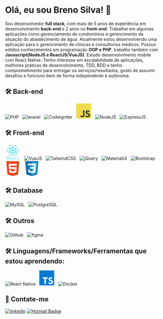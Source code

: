 # Olá, eu sou Breno Silva! 👋

<!--## 🚀 Sobre mim-->
Sou desenvolvedor **full stack**, com mais de 5 anos de experiência em desenvolvimento **back-end** e 2 anos no **front-end**. 
Trabalhei em algumas aplicações como gerenciamento de condomínios e gerencimento da situação do abastecimento de água. Atualmente estou desenvolvendo uma aplicação para o gerencimento de clínicas e consultorios médicos. Possuo sólidos conhecimentos em programação **OOP e PHP**, trabalho também com **Javascript(NodeJS e ReactJS/VueJS)**. Estudo desenvolvimento mobile com React Native. Tenho interesse em escalabilidade de aplicações, melhores práticas de desenvolvimento, TDD, BDD e tenho comprometimento para entregar os serviços/resultados, gosto de assumir desafios e funciono bem de forma independente e autônoma.

<!--<img align="center" src="https://github-readme-stats.vercel.app/api/top-langs?username=brenofpsilva&show_icons=true&locale=en&layout=full&theme=ocean_dark&langs_count=8" alt="brenofpsilva" />  

<img align="center" src="https://github-readme-stats.vercel.app/api?username=brenofpsilva&show_icons=true&locale=en&theme=ocean_dark" alt="brenofpsilva" />-->

## 🛠 Back-end
<img  src="https://raw.githubusercontent.com/jmnote/z-icons/master/svg/php.svg" alt="PHP" width="50" height="50"/> &nbsp;
<img  src="https://github.com/laravel/art/blob/master/laravel-logo.png" alt="laravel" width="50" height="50"/> &nbsp;
<img  src="https://cdn.jsdelivr.net/gh/devicons/devicon/icons/codeigniter/codeigniter-plain.svg" alt="Codeigniter" width="50" height="50"/> &nbsp;
<img  src="https://raw.githubusercontent.com/devicons/devicon/1119b9f84c0290e0f0b38982099a2bd027a48bf1/icons/javascript/javascript-original.svg" alt="JavaScript" width="50" height="50"/> &nbsp;
<img  src="https://github.com/cheesits456/cheesits456/raw/master/icons/node.png" title="Node.js" alt="NodeJS" width="50" height="50"/> &nbsp;
<img  src="https://github.com/CyrisXD/CyrisXD/raw/master/assets/ExpressJS.png" alt="ExpressJS"/> &nbsp; 

## 🛠 Front-end
<img  src="https://raw.githubusercontent.com/devicons/devicon/master/icons/react/react-original-wordmark.svg" alt="ReactJS" width="50" height="50" /> &nbsp;
<img  src="https://cdn.jsdelivr.net/gh/devicons/devicon/icons/vuejs/vuejs-original.svg" alt="VueJS" width="50" height="50" /> &nbsp;
<img  src="https://github.com/CyrisXD/CyrisXD/raw/master/assets/TailwindCSS.png" alt="TailwindCSS"/> &nbsp;
<img src="https://cdn.jsdelivr.net/gh/devicons/devicon/icons/jquery/jquery-plain-wordmark.svg" alt="jQuery" width="50" height="50" /> &nbsp;
<img src="https://cdn.jsdelivr.net/gh/devicons/devicon/icons/materialui/materialui-original.svg" alt="MaterialUI" width="50" height="50" /> &nbsp;
<img  src="https://raw.githubusercontent.com/jmnote/z-icons/master/svg/bootstrap.svg" alt="Bootstrap" width="50" height="50" /> &nbsp;
<img  src="https://raw.githubusercontent.com/devicons/devicon/1119b9f84c0290e0f0b38982099a2bd027a48bf1/icons/html5/html5-plain.svg" alt="HTML5" width="50" height="50" /> &nbsp;
<img  src="https://raw.githubusercontent.com/devicons/devicon/1119b9f84c0290e0f0b38982099a2bd027a48bf1/icons/css3/css3-original.svg" alt="CSS3" width="50" height="50"/> &nbsp;

## 🛠 Database
<img  src="https://cdn.jsdelivr.net/gh/devicons/devicon/icons/mysql/mysql-original.svg" alt="MySQL" width="50" height="50"/> &nbsp;
<img  src="https://cdn.jsdelivr.net/gh/devicons/devicon/icons/postgresql/postgresql-original.svg" alt="PostgreSQL" width="50" height="50"/> &nbsp;

## 🛠 Outros
<img  src="https://github.com/CyrisXD/CyrisXD/raw/master/assets/Github.png" alt="Github" width="50" height="50"/> &nbsp;
<img  src="https://www.vectorlogo.zone/logos/figma/figma-icon.svg" alt="figma" width="50" height="50"/>

## 🛠 Linguagens/Frameworks/Ferramentas que estou aprendendo:
<img  src="https://reactnative.dev/img/header_logo.svg" alt="React Native" width="50" height="50" /> &nbsp;
<img  src="https://raw.githubusercontent.com/devicons/devicon/master/icons/typescript/typescript-original.svg" alt="typescript" width="50" height="50"/> &nbsp;
<img src="https://cdn.jsdelivr.net/gh/devicons/devicon/icons/docker/docker-original.svg" alt="Docker" width="50" height="50"/>&nbsp;

## 🔗 Contate-me
[![linkedin](https://img.shields.io/badge/linkedin-0A66C2?style=for-the-badge&logo=linkedin&logoColor=white)](https://www.linkedin.com/in/breno-silva-090a0039/)
[![Hotmail Badge](https://img.shields.io/badge/-Hotmail-0078D4?style=flat-square&logo=microsoft-outlook&logoColor=white&link=mailto:brenofpsilva@hotmail.com)](mailto:brenofpsilva@hotmail.com)


<!--
<img src="https://mma.prnewswire.com/media/1513369/Educative_Logo.jpg"  width="600" height="300">

**brenofpsilva/brenofpsilva** is a ✨ _special_ ✨ repository because its `README.md` (this file) appears on your GitHub profile.

Here are some ideas to get you started:

- 🔭 I’m currently working on ...
- 🌱 I’m currently learning ...
- 👯 I’m looking to collaborate on ...
- 🤔 I’m looking for help with ...
- 💬 Ask me about ...
- 📫 How to reach me: ...
- 😄 Pronouns: ...
- ⚡ Fun fact: ...
-->
